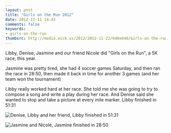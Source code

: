 ```yaml
---
layout: post
title: "Girls on the Run 2012"
date: 2012-12-11 14:43
comments: false
keywords: 
- girls-on-the-run
thumbsrc: http://media.eick.us/2012/2012-11-22/640x640/Girls-on-the-run-2.JPG
---
```

Libby, Denise, Jasmine and our friend Nicole did "Girls on the Run", a 5K race, this year. 

Jasmine was pretty tired, she had 4 soccer games Saturday, and then ran the race in 28:50, then made it back in time for another 3 games (and her team won the tournament)

Libby really worked hard at her race.  She told me she was going to try to compose a song and write a play during her race.  And Denise said she wanted to stop and take a picture at every mile marker.  Libby finished in 51:31
 
![Denise, Libby and her friend, Libby finished in 51:31](http://media.eick.us/media/photographs/2012/2012-11-22/Girls-on-the-run-2.JPG)


![Jasmine and Nicole, Jasmine finished in 28:50](http://media.eick.us/media/photographs/2012/2012-11-22/Girls-on-the-run-1.JPG)



